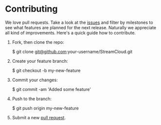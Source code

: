 # Contributing

We love pull requests. Take a look at the [issues](https://github.com/plaetzchen/StreamCloud/issues) and filter by milestones to see what features are planned for the next release. Naturally we appreciate all kind of improvements. Here's a quick guide how to contribute.

1. Fork, then clone the repo:

    $ git clone git@github.com:your-username/StreamCloud.git

2. Create your feature branch:

    $ git checkout -b my-new-feature

3. Commit your changes:

    $ git commit -am 'Added some feature'

4. Push to the branch:

    $ git push origin my-new-feature

5. Submit a new [pull request](https://github.com/plaetzchen/StreamCloud/compare).
